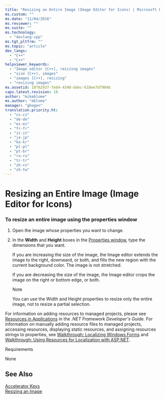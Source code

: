 ```yaml
---
title: "Resizing an Entire Image (Image Editor for Icons) | Microsoft Docs"
ms.custom: ""
ms.date: "11/04/2016"
ms.reviewer: ""
ms.suite: ""
ms.technology: 
  - "devlang-cpp"
ms.tgt_pltfrm: ""
ms.topic: "article"
dev_langs: 
  - "C++"
  - "C++"
helpviewer_keywords: 
  - "Image editor [C++], resizing images"
  - "size [C++], images"
  - "images [C++], resizing"
  - "resizing images"
ms.assetid: 10782937-7eb4-4340-bdec-618ee7d7904b
caps.latest.revision: 10
author: "mikeblome"
ms.author: "mblome"
manager: "ghogen"
translation.priority.ht: 
  - "cs-cz"
  - "de-de"
  - "es-es"
  - "fr-fr"
  - "it-it"
  - "ja-jp"
  - "ko-kr"
  - "pl-pl"
  - "pt-br"
  - "ru-ru"
  - "tr-tr"
  - "zh-cn"
  - "zh-tw"
---
```

# Resizing an Entire Image (Image Editor for Icons)
### To resize an entire image using the properties window  
  
1.  Open the image whose properties you want to change.  
  
2.  In the **Width** and **Height** boxes in the [Properties window](/visualstudio/ide/reference/properties-window), type the dimensions that you want.  
  
     If you are increasing the size of the image, the Image editor extends the image to the right, downward, or both, and fills the new region with the current background color. The image is not stretched.  
  
     If you are decreasing the size of the image, the Image editor crops the image on the right or bottom edge, or both.  
  
    > [!NOTE]
    >  You can use the Width and Height properties to resize only the entire image, not to resize a partial selection.  
  
 For information on adding resources to managed projects, please see [Resources in Applications](http://msdn.microsoft.com/library/8ad495d4-2941-40cf-bf64-e82e85825890) in the *.NET Framework Developer's Guide.* For information on manually adding resource files to managed projects, accessing resources, displaying static resources, and assigning resources strings to properties, see [Walkthrough: Localizing Windows Forms](http://msdn.microsoft.com/en-us/9a96220d-a19b-4de0-9f48-01e5d82679e5) and [Walkthrough: Using Resources for Localization with ASP.NET](http://msdn.microsoft.com/library/bb4e5b44-e2b0-48ab-bbe9-609fb33900b6).  
  
 Requirements  
  
 None  
  
## See Also  
 [Accelerator Keys](../mfc/accelerator-keys-image-editor-for-icons.md)   
 [Resizing an Image](../mfc/resizing-an-image-image-editor-for-icons.md)

